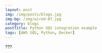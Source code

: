 ```yaml
---
layout: post
img: /img/posts/blogs.jpg
img-bg: /img/wired-07.jpg
category: blogs
postTitle: Python SQS integration example
tags: [AWS SQS, Python, Docker]
---
```


???
